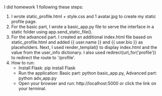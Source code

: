 I did homework 1 following these steps:
1. I wrote static_profile.html + style.css and 1 avatar.jpg to create my static profile page.
2. For the basic part, I wrote a basic_app.py file to serve the interface in a static folder using app.send_static_file().
3. For the advanced part. I created an additional index.html file based on static_profile.html and added {{ user.name }} and {{ user.bio }} as placeholders.
 Next, I used render_templat() to display index.html and the value from the user_info dictionary. I also used redirect(url_for('profile')) to redirect the route to '/profile'.
4. How to run:
   - Install Flask: pip install Flask
   - Run the application: Basic part: python basic_app.py, Advanced part: python adv_app.py
   - Open your browser and run: http://localhost:5000 or click the link on your terminal.
